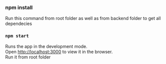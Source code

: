 
### npm install
Run this command from root folder as well as from backend folder to get all dependecies 

### `npm start`

Runs the app in the development mode.<br>
Open [http://localhost:3000](http://localhost:3000) to view it in the browser.<br>
Run it from root folder

